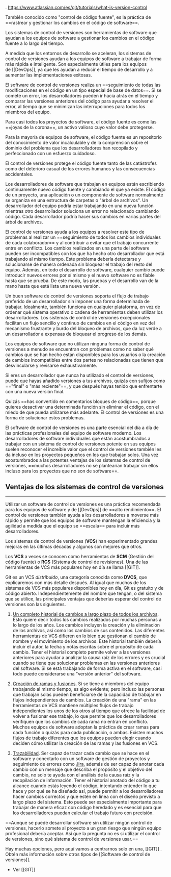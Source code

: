 .
https://www.atlassian.com/es/git/tutorials/what-is-version-control

También conocido como "control de código fuente", es la práctica de ==rastrear y gestionar los cambios en el código de software==. 

Los sistemas de control de versiones son herramientas de software que ayudan a los equipos de software a gestionar los cambios en el código fuente a lo largo del tiempo. 

A medida que los entornos de desarrollo se aceleran, los sistemas de control de versiones ayudan a los equipos de software a trabajar de forma más rápida e inteligente. Son especialmente útiles para los equipos de [[DevOps]], ya que les ayudan a reducir el tiempo de desarrollo y a aumentar las implementaciones exitosas.

El software de control de versiones realiza un ==seguimiento de todas las modificaciones en el código en un tipo especial de base de datos==. Si se comete un error, los desarrolladores pueden ir hacia atrás en el tiempo y comparar las versiones anteriores del código para ayudar a resolver el error, al tiempo que se minimizan las interrupciones para todos los miembros del equipo.

Para casi todos los proyectos de software, el código fuente es como las ==joyas de la corona==, un activo valioso cuyo valor debe protegerse. 

Para la mayoría de equipos de software, el código fuente es un repositorio del conocimiento de valor incalculable y de la comprensión sobre el dominio del problema que los desarrolladores han recopilado y perfeccionado con un esfuerzo cuidadoso. 

El control de versiones protege el código fuente tanto de las catástrofes como del deterioro casual de los errores humanos y las consecuencias accidentales.

Los desarrolladores de software que trabajan en equipos están escribiendo continuamente nuevo código fuente y cambiando el que ya existe. El código de un proyecto, una aplicación o un componente de software normalmente se organiza en una estructura de carpetas o "árbol de archivos". Un desarrollador del equipo podría estar trabajando en una nueva función mientras otro desarrollador soluciona un error no relacionado cambiando código. Cada desarrollador podría hacer sus cambios en varias partes del árbol de archivos.

El control de versiones ayuda a los equipos a resolver este tipo de problemas al realizar un ==seguimiento de todos los cambios individuales de cada colaborador== y al contribuir a evitar que el trabajo concurrente entre en conflicto. Los cambios realizados en una parte del software pueden ser incompatibles con los que ha hecho otro desarrollador que está trabajando al mismo tiempo.  Este problema debería detectarse y solucionarse de manera ordenada sin bloquear el trabajo del resto del equipo. Además, en todo el desarrollo de software, cualquier cambio puede introducir nuevos errores por sí mismo y el nuevo software no es fiable hasta que se prueba. De este modo, las pruebas y el desarrollo van de la mano hasta que está lista una nueva versión.

Un buen software de control de versiones soporta el flujo de trabajo preferido de un desarrollador sin imponer una forma determinada de trabajar. Idealmente, también funciona en cualquier plataforma, en vez de ordenar qué sistema operativo o cadena de herramientas deben utilizar los desarrolladores. Los sistemas de control de versiones excepcionales facilitan un flujo sencillo y continuo de cambios en el código en vez del mecanismo frustrante y burdo del bloqueo de archivos, que da luz verde a un desarrollador a expensas de bloquear el progreso de los demás.

Los equipos de software que no utilizan ninguna forma de control de versiones a menudo se encuentran con problemas como no saber qué cambios que se han hecho están disponibles para los usuarios o la creación de cambios incompatibles entre dos partes no relacionadas que tienen que desvincularse y revisarse exhaustivamente. 

Si eres un desarrollador que nunca ha utilizado el control de versiones, puede que hayas añadido versiones a tus archivos, quizás con sufijos como =="final" o "más reciente"==, y que después hayas tenido que enfrentarte con una nueva versión final. 

Quizás ==has convertido en comentarios bloques de código==, porque quieres desactivar una determinada función sin eliminar el código, con el miedo de que pueda utilizarse más adelante. El control de versiones es una forma de solucionar estos problemas.

El software de control de versiones es una parte esencial del día a día de las prácticas profesionales del equipo de software moderno. Los desarrolladores de software individuales que están acostumbrados a trabajar con un sistema de control de versiones potente en sus equipos suelen reconocer el increíble valor que el control de versiones también les da incluso en los proyectos pequeños en los que trabajan solos. Una vez acostumbrados a las potentes ventajas de los sistemas de control de versiones, ==muchos desarrolladores no se plantearían trabajar sin ellos incluso para los proyectos que no son de software==.

## Ventajas de los sistemas de control de versiones

---

Utilizar un software de control de versiones es una práctica recomendada para los equipos de software y de [[DevOps]] de ==alto rendimiento==. El control de versiones también ayuda a los desarrolladores a moverse más rápido y permite que los equipos de software mantengan la eficiencia y la agilidad a medida que el equipo se ==escala== para incluir más desarrolladores.

Los sistemas de control de versiones (**VCS**) han experimentado grandes mejoras en las últimas décadas y algunos son mejores que otros. 

Los **VCS** a veces se conocen como herramientas de **SCM** (Gestión del código fuente) o **RCS** (Sistema de control de revisiones). Una de las herramientas de VCS más populares hoy en día se llama [[GIT]]. 

Git es un VCS _distribuido_, una categoría conocida como **DVCS**, que explicaremos con más detalle después. Al igual que muchos de los sistemas de VCS más populares disponibles hoy en día, Git es gratuito y de código abierto. Independientemente del nombre que tengan, o del sistema que se utilice, las principales ventajas que deberías esperar del control de versiones son las siguientes.

1. <u>Un completo historial de cambios a largo plazo de todos los archivos</u>. Esto quiere decir todos los cambios realizados por muchas personas a lo largo de los años. Los cambios incluyen la creación y la eliminación de los archivos, así como los cambios de sus contenidos. Las diferentes herramientas de VCS difieren en lo bien que gestionan el cambio de nombre y el movimiento de los archivos. Este historial también debería incluir el autor, la fecha y notas escritas sobre el propósito de cada cambio. Tener el historial completo permite volver a las versiones anteriores para ayudar a analizar la causa raíz de los errores y es crucial cuando se tiene que solucionar problemas en las versiones anteriores del software. Si se está trabajando de forma activa en el software, casi todo puede considerarse una "versión anterior" del software.

2. <u>Creación de ramas y fusiones</u>. Si se tiene a miembros del equipo trabajando al mismo tiempo, es algo evidente; pero incluso las personas que trabajan solas pueden beneficiarse de la capacidad de trabajar en flujos independientes de cambios. La creación de una "rama" en las herramientas de VCS mantiene múltiples flujos de trabajo independientes los unos de los otros al tiempo que ofrece la facilidad de volver a fusionar ese trabajo, lo que permite que los desarrolladores verifiquen que los cambios de cada rama no entran en conflicto. Muchos equipos de software adoptan la práctica de crear ramas para cada función o quizás para cada publicación, o ambas. Existen muchos flujos de trabajo diferentes que los equipos pueden elegir cuando deciden cómo utilizar la creación de las ramas y las fusiones en VCS.

3. <u>Trazabilidad</u>. Ser capaz de trazar cada cambio que se hace en el software y conectarlo con un software de gestión de proyectos y seguimiento de errores como [Jira](https://www.atlassian.com/es/software/jira), además de ser capaz de anotar cada cambio con un mensaje que describa el propósito y el objetivo del cambio, no solo te ayuda con el análisis de la causa raíz y la recopilación de información. Tener el historial anotado del código a tu alcance cuando estás leyendo el código, intentando entender lo que hace y por qué se ha diseñado así, puede permitir a los desarrolladores hacer cambios correctos y que estén en línea con el diseño previsto a largo plazo del sistema. Esto puede ser especialmente importante para trabajar de manera eficaz con código heredado y es esencial para que los desarrolladores puedan calcular el trabajo futuro con precisión.

==Aunque se puede desarrollar software sin utilizar ningún control de versiones, hacerlo somete al proyecto a un gran riesgo que ningún equipo profesional debería aceptar. Así que la pregunta no es si utilizar el control de versiones, sino qué sistema de control de versiones usar.==

Hay muchas opciones, pero aquí vamos a centrarnos solo en una, [[GIT]] . Obtén más información sobre otros tipos de [[Software de control de versiones]]. 

- Ver [[GIT]] 